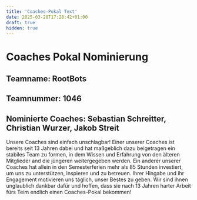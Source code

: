 ```yaml
---
title: 'Coaches-Pokal Text'
date: 2025-03-28T17:28:42+01:00
draft: true
hidden: true
---
```


# Coaches Pokal Nominierung
## Teamname: RootBots
## Teamnummer: 1046
## Nominierte Coaches: Sebastian Schreitter, Christian Wurzer, Jakob Streit

Unsere Coaches sind einfach unschlagbar!
Einer unserer Coaches ist bereits seit 13 Jahren dabei und hat maßgeblich dazu beigetragen ein stabiles Team zu formen, in dem Wissen und Erfahrung von den älteren Mitglieder and die jüngeren weitergegeben werden. Ein anderer unserer Coaches hat allein in den Semesterferien mehr als 85 Stunden investiert, um uns zu unterstützen, inspieren und zu betreuen.
Ihrer Hingabe und ihr Engagement motivieren uns täglich, unser Bestes zu geben. Wir sind ihnen unglaublich dankbar dafür und hoffen, dass sie nach 13 Jahren harter Arbeit fürs Teim endlich einen Coaches-Pokal bekommen!

